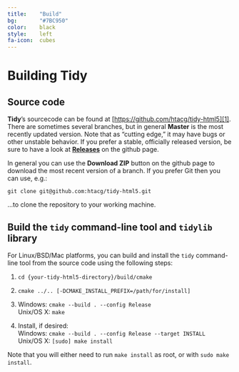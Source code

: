 ```yaml
---
title:    "Build"
bg:       "#7BC950"
color:    black    
style:    left
fa-icon:  cubes
---
```


# Building Tidy

## Source code

**Tidy**’s sourcecode can be found at [https://github.com/htacg/tidy-html5][1].
There are sometimes several branches, but in general **Master** is the most
recently updated version. Note that as “cutting edge,” it may have bugs or other
unstable behavior. If you prefer a stable, officially released version, be
sure to have a look at [**Releases**][2] on the github page.

In general you can use the **Download ZIP** button on the github page to
download the most recent version of a branch. If you prefer Git then you can
use, e.g.:

`git clone git@github.com:htacg/tidy-html5.git`

…to clone the repository to your working machine.


## Build the `tidy` command-line tool and `tidylib` library

For Linux/BSD/Mac platforms, you can build and install the `tidy` command-line
tool from the source code using the following steps:

1. `cd {your-tidy-html5-directory}/build/cmake`

2. `cmake ../.. [-DCMAKE_INSTALL_PREFIX=/path/for/install]`

3. Windows:  `cmake --build . --config Release`<br/>
   Unix/OS X: `make`

4. Install, if desired:<br/>
   Windows: `cmake --build . --config Release --target INSTALL`<br/>
   Unix/OS X: `[sudo] make install`

Note that you will either need to run `make install` as root,
or with `sudo make install`.


 [1]: https://github.com/htacg/tidy-html5
 [2]: https://github.com/htacg/tidy-html5/releases
 

